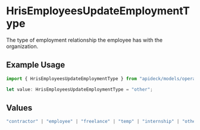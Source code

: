 # HrisEmployeesUpdateEmploymentType

The type of employment relationship the employee has with the organization.

## Example Usage

```typescript
import { HrisEmployeesUpdateEmploymentType } from "apideck/models/operations";

let value: HrisEmployeesUpdateEmploymentType = "other";
```

## Values

```typescript
"contractor" | "employee" | "freelance" | "temp" | "internship" | "other"
```